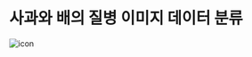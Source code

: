 # 사과와 배의 질병 이미지 데이터 분류
![icon](https://user-images.githubusercontent.com/104330432/182096938-c120bb18-b13a-4505-9927-c7ef29bef564.png)


